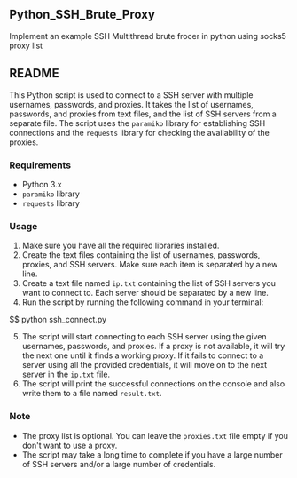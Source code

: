 ## Python_SSH_Brute_Proxy
Implement an example SSH Multithread brute frocer in  python using socks5 proxy list

## README

This Python script is used to connect to a SSH server with multiple usernames, passwords, and proxies. It takes the list of usernames, passwords, and proxies from text files, and the list of SSH servers from a separate file. The script uses the `paramiko` library for establishing SSH connections and the `requests` library for checking the availability of the proxies.

### Requirements
- Python 3.x
- `paramiko` library
- `requests` library

### Usage
1. Make sure you have all the required libraries installed.
2. Create the text files containing the list of usernames, passwords, proxies, and SSH servers. Make sure each item is separated by a new line.
3. Create a text file named `ip.txt` containing the list of SSH servers you want to connect to. Each server should be separated by a new line.
4. Run the script by running the following command in your terminal:

$$ python ssh_connect.py

5. The script will start connecting to each SSH server using the given usernames, passwords, and proxies. If a proxy is not available, it will try the next one until it finds a working proxy. If it fails to connect to a server using all the provided credentials, it will move on to the next server in the `ip.txt` file.
6. The script will print the successful connections on the console and also write them to a file named `result.txt`.

### Note
- The proxy list is optional. You can leave the `proxies.txt` file empty if you don't want to use a proxy.
- The script may take a long time to complete if you have a large number of SSH servers and/or a large number of credentials.
